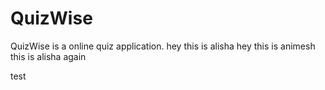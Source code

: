 # QuizWise
QuizWise is a online quiz application.
hey this is alisha
hey this is animesh
this is alisha again


test